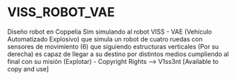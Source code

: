 # VISS_ROBOT_VAE
Diseño robot en Coppelia Sim simulando al robot VISS - VAE (Vehículo Automatizado Explosivo) que simula un robot de cuatro ruedas con sensores de movimiento (6) que siguiendo estructuras verticales (Por su derecha) es capaz de llegar a su destino por distintos medios cumpliendo al final con su misión (Explotar)   -   Copyright Rights --> V1ss3nt  [Available to copy and use]
